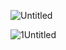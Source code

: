 ![Untitled](https://github.com/jeuneseven/ReadingNotes/assets/8426758/69f0a2e3-6a49-49db-ab69-cf4b17cc652d)

![1Untitled](https://github.com/jeuneseven/ReadingNotes/assets/8426758/ebce45ce-3c58-4b31-b213-aa5225e93314)
